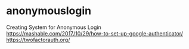 # anonymouslogin
Creating System for Anonymous Login   
https://mashable.com/2017/10/29/how-to-set-up-google-authenticator/
https://twofactorauth.org/
